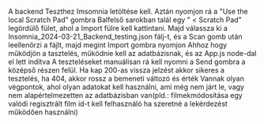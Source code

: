 A backend Teszthez Imsomnia letöltése kell.
Aztán nyomjon rá a "Use the local Scratch Pad" gombra
Balfelső sarokban talál egy " < Scratch Pad" legördülő fület, ahol a Import fülre kell kattintani.
Majd válassza ki a Insomnia_2024-03-21_Backend_testing.json fálj-t, és a Scan gomb után leellenőrzi a fájlt, majd megint Import gombra nyomjon
Ahhoz hogy működjön a tasztelés, működnie kell az adatbázisnak, és az App.js node-dal el lett indítva
A teszteléseket manuálisan rá kell nyomni a Send gombra a középső részen felül.
Ha kap 200-as vissza jelzést akkor sikeres a tesztelés, ha 404, akkor rossz a bemeneti változó és érték
Vannak olyan végpontok, ahol olyan adatokat kell használni, ami még nem járt le, vagy nem alapértelmezetten az adatbázisban van(pld.: filmekmódosítása egy valódi regisztrált film id-t kell felhasználó ha szeretné a lekérdezést működően használni)
